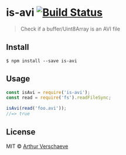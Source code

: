 # is-avi [![Build Status](https://travis-ci.org/arthurvr/is-avi.svg?branch=master)](https://travis-ci.org/arthurvr/is-avi)

> Check if a buffer/Uint8Array is an AVI file


## Install

```
$ npm install --save is-avi
```


## Usage

```js
const isAvi = require('is-avi');
const read = require('fs').readFileSync;

isAvi(read('foo.avi'));
//=> true
```


## License

MIT © [Arthur Verschaeve](http://arthurverschaeve.be)
